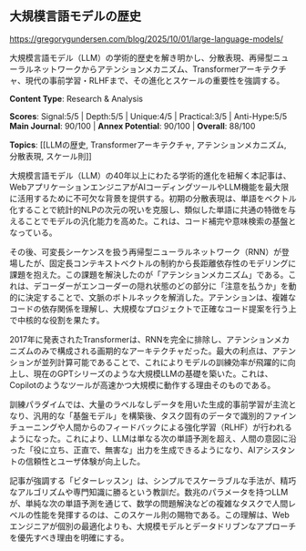 ## 大規模言語モデルの歴史

https://gregorygundersen.com/blog/2025/10/01/large-language-models/

大規模言語モデル（LLM）の学術的歴史を解き明かし、分散表現、再帰型ニューラルネットワークからアテンションメカニズム、Transformerアーキテクチャ、現代の事前学習・RLHFまで、その進化とスケールの重要性を強調する。

**Content Type**: Research & Analysis

**Scores**: Signal:5/5 | Depth:5/5 | Unique:4/5 | Practical:3/5 | Anti-Hype:5/5
**Main Journal**: 90/100 | **Annex Potential**: 90/100 | **Overall**: 88/100

**Topics**: [[LLMの歴史, Transformerアーキテクチャ, アテンションメカニズム, 分散表現, スケール則]]

大規模言語モデル（LLM）の40年以上にわたる学術的進化を紐解く本記事は、WebアプリケーションエンジニアがAIコーディングツールやLLM機能を最大限に活用するために不可欠な背景を提供する。初期の分散表現は、単語をベクトル化することで統計的NLPの次元の呪いを克服し、類似した単語に共通の特徴を与えることでモデルの汎化能力を高めた。これは、コード補完や意味検索の基盤となっている。

その後、可変長シーケンスを扱う再帰型ニューラルネットワーク（RNN）が登場したが、固定長コンテキストベクトルの制約から長距離依存性のモデリングに課題を抱えた。この課題を解決したのが「アテンションメカニズム」である。これは、デコーダーがエンコーダーの隠れ状態のどの部分に「注意を払うか」を動的に決定することで、文脈のボトルネックを解消した。アテンションは、複雑なコードの依存関係を理解し、大規模なプロジェクトで正確なコード提案を行う上で中核的な役割を果たす。

2017年に発表されたTransformerは、RNNを完全に排除し、アテンションメカニズムのみで構成される画期的なアーキテクチャだった。最大の利点は、アテンションが並列計算可能であることで、これによりモデルの訓練効率が飛躍的に向上し、現在のGPTシリーズのような大規模LLMの基礎を築いた。これは、Copilotのようなツールが高速かつ大規模に動作する理由そのものである。

訓練パラダイムでは、大量のラベルなしデータを用いた生成的事前学習が主流となり、汎用的な「基盤モデル」を構築後、タスク固有のデータで識別的ファインチューニングや人間からのフィードバックによる強化学習（RLHF）が行われるようになった。これにより、LLMは単なる次の単語予測を超え、人間の意図に沿った「役に立ち、正直で、無害な」出力を生成できるようになり、AIアシスタントの信頼性とユーザ体験が向上した。

記事が強調する「ビターレッスン」は、シンプルでスケーラブルな手法が、精巧なアルゴリズムや専門知識に勝るという教訓だ。数兆のパラメータを持つLLMが、単純な次の単語予測を通じて、数学の問題解決などの複雑なタスクで人間レベルの性能を発揮するのは、このスケール則の賜物である。この理解は、Webエンジニアが個別の最適化よりも、大規模モデルとデータドリブンなアプローチを優先すべき理由を明確にする。